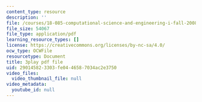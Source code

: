 ```yaml
---
content_type: resource
description: ''
file: /courses/18-085-computational-science-and-engineering-i-fall-2008/290145823303fe0446587034ac2e3750_wTM4v2gIeqk.pdf
file_size: 54067
file_type: application/pdf
learning_resource_types: []
license: https://creativecommons.org/licenses/by-nc-sa/4.0/
ocw_type: OCWFile
resourcetype: Document
title: 3play pdf file
uid: 29014582-3303-fe04-4658-7034ac2e3750
video_files:
  video_thumbnail_file: null
video_metadata:
  youtube_id: null
---
```

